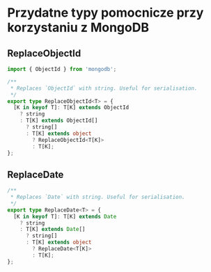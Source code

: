 # Przydatne typy pomocnicze przy korzystaniu z MongoDB

## ReplaceObjectId
```ts
import { ObjectId } from 'mongodb';

/**
 * Replaces `ObjectId` with string. Useful for serialisation.
 */
export type ReplaceObjectId<T> = {
  [K in keyof T]: T[K] extends ObjectId
    ? string
    : T[K] extends ObjectId[]
      ? string[]
      : T[K] extends object
        ? ReplaceObjectId<T[K]>
        : T[K];
};
```

## ReplaceDate
```ts
/**
 * Replaces `Date` with string. Useful for serialisation.
 */
export type ReplaceDate<T> = {
  [K in keyof T]: T[K] extends Date
    ? string
    : T[K] extends Date[]
      ? string[]
      : T[K] extends object
        ? ReplaceDate<T[K]>
        : T[K];
};
```